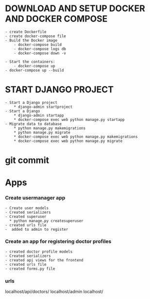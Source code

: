 # DOWNLOAD AND SETUP DOCKER AND DOCKER COMPOSE
    - create Dockerfile
    - create docker-compose file
    - Build the Docker image
        - docker-compose build
        - docker-compose logs db
        - docker-compose down -v

    - Start the containers:
        - docker-compose up
    - docker-compose up --build

# START DJANGO PROJECT
    - Start a Django project
        * django-admin startproject
    - Start a Django
        * django-admin startapp
        * docker-compose exec web python manage.py startapp
    - Migrate data to database
        * python manage.py makemigrations
        * python manage.py migrate
        * docker-compose exec web python manage.py makemigrations
        * docker-compose exec web python manage.py migrate

# git commit

# Apps
### Create usermanager app
    - Create user models
    - Created serializers
    - Created superuser
      * python manage.py createsuperuser
    - created urls file
    -  added to admin to register

### Create an app for registering doctor profiles
    - created doctor profile models
    - Created serializers
    - created api views for the frontend
    - created urls file
    - created forms.py file

### urls
localhost/api/doctors/
localhost/admin
localhost/